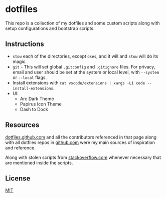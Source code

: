 # dotfiles

This repo is a collection of my dotfiles and some custom scripts along with setup
configurations and bootstrap scripts.

## Instructions

- `stow` each of the directories, except `oses`, and it will and `stow` will do its magic.
- `git` - This will set global `.gitconfig` and `.gitignore` files. For privacy, email and user should be set at the system or local level, with `--system` or `--local` flags.
- Install extensions with `cat vscode/extensions | xargs -L1 code --install-extensions`.
- UI:
    - Arc Dark Theme
    - Papirus Icon Theme
    - Dash to Dock

## Resources

[dotfiles.github.com](http://dotfiles.github.com) and all the contributors referenced
in that page along with all dotfiles repos in [github.com](http://github.com) were my
main sources of inspiration and reference.

Along with stolen scripts from
[stackoverflow.com](http://stackoverflow.com) whenever necessary that are mentioned inside the scripts.

## License

[MIT](LICENSE.md)
